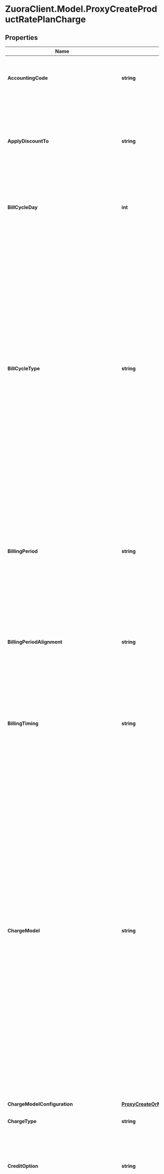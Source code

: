 # ZuoraClient.Model.ProxyCreateProductRatePlanCharge

## Properties

Name | Type | Description | Notes
------------ | ------------- | ------------- | -------------
**AccountingCode** | **string** | The accounting code for the charge. Accounting codes group transactions that contain similar accounting attributes. **Character limit**: 100 **Values**: an active accounting code in your Zuora Chart of Accounts  | [optional] 
**ApplyDiscountTo** | **string** | Specifies the type of charges that you want a specific discount to apply to. All field values are case sensitive: note that these values are in all-caps. **Character limit**: 21 **Values**: one of the following:  - &#x60;ONETIME (1)&#x60; - &#x60;RECURRING (2)&#x60; - &#x60;USAGE (4)&#x60; - &#x60;ONETIMERECURRING (3)&#x60; - &#x60;ONETIMEUSAGE (5)&#x60; - &#x60;RECURRINGUSAGE (6)&#x60; - &#x60;ONETIMERECURRINGUSAGE (7)&#x60;  | [optional] 
**BillCycleDay** | **int** |  Sets the bill cycle day (BCD) for the charge. The BCD determines which day of the month customer is billed. The BCD value in the account can override the BCD in this object. **Character limit**: 2 **Values**: a valid BCD integer, 1 - 31  | [optional] 
**BillCycleType** | **string** | Specifies how to determine the billing day for the charge.               **Character limit**: 20               **Values**: one of the following:   - &#x60;DefaultFromCustomer&#x60;   - &#x60;SpecificDayofMonth:&#x60;   - &#x60;SubscriptionStartDay&#x60;   - &#x60;ChargeTriggerDay&#x60;   - &#x60;SpecificDayofWeek&#x60;   - &#x60;TermStartDay&#x60;                   - &#x60;TermEndDay&#x60;  **Note**:   - If you set this field to &#x60;SpecificDayofMonth&#x60;, you must specify which day of the month as the billing day for the charge in the BillCycleDay field.    - If you set this field to &#x60;SpecificDayofWeek&#x60;, you must specify which day of the week as the billing day for the charge in the WeeklyBillCycleDay field.    - By default, &#x60;TermStartDay&#x60; and &#x60;TermEndDay&#x60; are only available for prepayment charges. But you can reach out to Zuora Global Support to request enabling it for non-prepaid recurring charges. Meanwhile, note the following rules applies to these options:     - The Term End Day option of the Billing Day field must be coupled with the Align to Term End option of the Billing Period Alignment field.     - For prepaid charges, the Term Start Day option of the Billing Day field must be coupled with the existing Align to Term Start option of the Billing Period Alignment field.     - For non-prepaid recurring charges: If Billing Day is set to Term Start Day, Billing Period Alignment must be Align to Term Start; If Billing Day is set to Term End Day, Billing Period Alignment can be set to other values.  | 
**BillingPeriod** | **string** |  The billing period for the charge. The start day of the billing period is also called the bill cycle day (BCD). **Character limit**: 15 **Values**: one of the following  - &#x60;Month&#x60; - &#x60;Quarter&#x60; - &#x60;Annual&#x60; - &#x60;Semi-Annual&#x60; - &#x60;Specific Months&#x60; - &#x60;Subscription Term&#x60; (This value is in **Limited Availability**.) - &#x60;Week&#x60; - &#x60;Specific Weeks&#x60; **Note**: Specify the number of months or weeks in the SpecificBillingPeriod field if you set this field to &#x60;Specific Months&#x60; or &#x60;Specific Weeks&#x60;.  | 
**BillingPeriodAlignment** | **string** | Aligns charges within the same subscription if multiple charges begin on different dates.  **Character limit**: 24 **Values**: one of the following:   - &#x60;AlignToCharge&#x60;    - &#x60;AlignToSubscriptionStart&#x60;    - &#x60;AlignToTermStart&#x60;    - &#x60;AlignToTermEnd&#x60;  **Note:** &#x60;AlignToTermEnd&#x60; is only available for prepayment charges by default. Reach out to Zuora Global Support to enable it for non-prepaid recurring charges.  | [optional] 
**BillingTiming** | **string** |  The billing timing for the charge. You can choose to bill in advance or in arrears for recurring charge types. This field is not used in one-time or usage based charge types. **Character limit**: **Values**: one of the following:  - &#x60;In Advance&#x60; - &#x60;In Arrears&#x60;  This feature is in **Limited Availability**. If you wish to have access to the feature, submit a request at [Zuora Global Support](http://support.zuora.com/).   | [optional] 
**ChargeModel** | **string** |  Determines how to calculate charges. Charge models must be individually activated in Zuora Billing administration. **Character limit**: 27 **Values**: one of the following:  - &#x60;Discount-Fixed Amount&#x60; - &#x60;Discount-Percentage&#x60; - &#x60;Flat Fee Pricing&#x60; - &#x60;Per Unit Pricing&#x60; - &#x60;Overage Pricing&#x60; - &#x60;Tiered Pricing&#x60; - &#x60;Tiered with Overage Pricing&#x60; - &#x60;Volume Pricing&#x60; - &#x60;MultiAttributePricing&#x60; (available only if you have the Multi-Attribute Pricing charge model enabled. The charge model is available for customers with Enterprise and Nine editions by default. If you are a Growth customer, see [Zuora Editions](https://knowledgecenter.zuora.com/BB_Introducing_Z_Business/C_Zuora_Editions) for pricing information.) - &#x60;PreratedPerUnit&#x60; (available only if you have the Pre-rated Per Unit Pricing charge model enabled. The charge model is available for customers with Enterprise and Nine editions by default. If you are a Growth customer, see [Zuora Editions](https://knowledgecenter.zuora.com/BB_Introducing_Z_Business/C_Zuora_Editions) for pricing information.) - &#x60;PreratedPricing&#x60; (available only if you have the Pre-rated Pricing charge model enabled. The charge model is available for customers with Enterprise and Nine editions by default. If you are a Growth customer, see [Zuora Editions](https://knowledgecenter.zuora.com/BB_Introducing_Z_Business/C_Zuora_Editions) for pricing information.) - &#x60;HighWatermarkVolumePricing&#x60; (available only if you have the High Water Mark Volume Pricing charge model enabled. The charge model is available for customers with Enterprise and Nine editions by default. If you are a Growth customer, see [Zuora Editions](https://knowledgecenter.zuora.com/BB_Introducing_Z_Business/C_Zuora_Editions) for pricing information.) - &#x60;HighWatermarkTieredPricing&#x60; (available only if you have the High Water Mark Tiered Pricing charge model enabled. The charge model is available for customers with Enterprise and Nine editions by default. If you are a Growth customer, see [Zuora Editions](https://knowledgecenter.zuora.com/BB_Introducing_Z_Business/C_Zuora_Editions) for pricing information.)  | 
**ChargeModelConfiguration** | [**ProxyCreateOrModifyProductRatePlanChargeChargeModelConfiguration**](ProxyCreateOrModifyProductRatePlanChargeChargeModelConfiguration.md) |  | [optional] 
**ChargeType** | **string** |  Specifies the type of charge. **Character limit**: 9 **Values**: one of the following:  - &#x60;OneTime&#x60; - &#x60;Recurring&#x60; - &#x60;Usage&#x60;  | 
**CreditOption** | **string** | **Note**: This field is only available if you have the [Prepaid with Drawdown](https://knowledgecenter.zuora.com/Billing/Billing_and_Payments/J_Billing_Operations/Prepaid_with_Drawdown) feature enabled.  To use this field, you must set the &#x60;X-Zuora-WSDL-Version&#x60; request header to 114 or higher. Otherwise, an error occurs.   The way to calculate credit. See [Credit Option](https://knowledgecenter.zuora.com/Billing/Billing_and_Payments/J_Billing_Operations/Prepaid_with_Drawdown/Create_prepayment_charge#Credit_Option) for more information.   | [optional] 
**DefaultQuantity** | **double** |  The default quantity of units, such as the number of authors in a hosted wiki service. This field is required if you use a per-unit pricing model.  **Character limit**: 16  **Values**: a valid quantity value. Note that when &#x60;ChargeModel&#x60; is &#x60;Tiered Pricing&#x60; or &#x60;Volume Pricing&#x60;, if this field is not specified, the value will default to &#x60;0&#x60;.  | [optional] 
**DeferredRevenueAccount** | **string** |  The name of the deferred revenue account for this charge. **Character limit**: 100 **Values**: an active accounting code in your Zuora Chart of Accounts This feature is in **Limited Availability**. If you wish to have access to the feature, submit a request at [Zuora Global Support](http://support.zuora.com/).   | [optional] 
**Description** | **string** | A description of the charge. **Character limit**: 500 **Values**: a string of 500 characters or fewer  | [optional] 
**DiscountLevel** | **string** |  Specifies if the discount applies to just the product rate plan, the entire subscription, or to any activity in the account. **Character limit**: 12 **Values**: one of the following:  - &#x60;rateplan&#x60; - &#x60;subscription&#x60;, &#x60;account&#x60;  | [optional] 
**DrawdownRate** | **decimal** | **Note**: This field is only available if you have the [Prepaid with Drawdown](https://knowledgecenter.zuora.com/Billing/Billing_and_Payments/J_Billing_Operations/Prepaid_with_Drawdown) feature enabled.  To use this field, you must set the &#x60;X-Zuora-WSDL-Version&#x60; request header to 114 or higher. Otherwise, an error occurs.  The [conversion rate](https://knowledgecenter.zuora.com/Billing/Billing_and_Payments/J_Billing_Operations/Prepaid_with_Drawdown/Create_drawdown_charge#UOM_Conversion) between Usage UOM and Drawdown UOM for a [drawdown charge](https://knowledgecenter.zuora.com/Billing/Billing_and_Payments/J_Billing_Operations/Prepaid_with_Drawdown/Create_drawdown_charge). See [Fields related to Prepaid with Drawdown](https://knowledgecenter.zuora.com/Central_Platform/API/G_SOAP_API/E1_SOAP_API_Object_Reference/ProductRatePlanCharge#Fields_related_to_Prepaid_with_Drawdown) for more information.  | [optional] 
**DrawdownUom** | **string** | **Note**: This field is only available if you have the [Prepaid with Drawdown](https://knowledgecenter.zuora.com/Billing/Billing_and_Payments/J_Billing_Operations/Prepaid_with_Drawdown) feature enabled.  To use this field, you must set the &#x60;X-Zuora-WSDL-Version&#x60; request header to 114 or higher. Otherwise, an error occurs.   Unit of measurement for a [drawdown charge](https://knowledgecenter.zuora.com/Billing/Billing_and_Payments/J_Billing_Operations/Prepaid_with_Drawdown/Create_drawdown_charge).   | [optional] 
**EndDateCondition** | **string** |  Defines when the charge ends after the charge trigger date. **Values**: one of the following:  - &#x60;SubscriptionEnd&#x60;: The charge ends on the subscription end date after a specified period based on the trigger date of the charge. This is the default value. - &#x60;FixedPeriod&#x60;: The charge ends after a specified period based on the trigger date of the charge. If you set this field to &#x60;FixedPeriod&#x60;, you must specify the length of the period and a period type by defining the &#x60;UpToPeriods&#x60; and &#x60;UpToPeriodsType&#x60; fields. **Note**: If the subscription ends before the charge end date, the charge ends when the subscription ends. But if the subscription end date is subsequently changed through a Renewal, or Terms and Conditions amendment, the charge will end on the charge end date.  | [optional] 
**ExcludeItemBillingFromRevenueAccounting** | **bool** | The flag to exclude the related invoice items, invoice item adjustments, credit memo items, and debit memo items from revenue accounting.  **Note**: To use this field, you must set the &#x60;X-Zuora-WSDL-Version&#x60; request header to &#x60;115&#x60; or later. Otherwise, an error occurs.  **Note**: This field is only available if you have the Billing - Revenue Integration feature enabled.   | [optional] [default to false]
**ExcludeItemBookingFromRevenueAccounting** | **bool** | The flag to exclude the related rate plan charges and order line items from revenue accounting.  **Note**: To use this field, you must set the &#x60;X-Zuora-WSDL-Version&#x60; request header to &#x60;115&#x60; or later. Otherwise, an error occurs.  **Note**: This field is only available if you have the Billing - Revenue Integration feature enabled.   | [optional] [default to false]
**IncludedUnits** | **double** | Specifies the number of units in the base set of units. **Character limit**: 16 **Values**: a positive decimal value  | [optional] 
**IsPrepaid** | **bool** | **Note**: This field is only available if you have the [Prepaid with Drawdown](https://knowledgecenter.zuora.com/Billing/Billing_and_Payments/J_Billing_Operations/Prepaid_with_Drawdown) feature enabled.  To use this field, you must set the &#x60;X-Zuora-WSDL-Version&#x60; request header to 114 or higher. Otherwise, an error occurs.   Indicates whether this charge is a prepayment (topup) charge or a drawdown charge. Values: &#x60;true&#x60; or &#x60;false&#x60;.  | [optional] 
**LegacyRevenueReporting** | **bool** |  | [optional] 
**ListPriceBase** | **string** | The list price base for the product rate plan charge. **Values**: one of the following:  - &#x60;Per Month&#x60; - &#x60;Per Billing Period&#x60; - &#x60;Per Week&#x60;  | [optional] 
**MaxQuantity** | **double** |  Specifies the maximum number of units for this charge. Use this field and the &#x60;MinQuantity&#x60; field to create a range of units allowed in a product rate plan charge. **Character limit**: 16 **Values**: a positive decimal value  | [optional] 
**MinQuantity** | **double** | Specifies the minimum number of units for this charge. Use this field and the &#x60;MaxQuantity&#x60; field to create a range of units allowed in a product rate plan charge. **Character limit**: 16 **Values**: a positive decimal value  | [optional] 
**Name** | **string** | The name of the product rate plan charge. **Character limit**: 100 **Values**: a string of 100 characters or fewer  | 
**NumberOfPeriod** | **long** | Specifies the number of periods to use when calculating charges in an overage smoothing charge model. **Character limit**: **Values**: a positive whole number  | [optional] 
**OverageCalculationOption** | **string** | Determines when to calculate overage charges. If the value of the SmoothingMode field is not specified, the value of this field is ignored. **Character limit**: 20 **Values**: one of the following:  - &#x60;EndOfSmoothingPeriod&#x60;: This option is used by default. The overage is charged at the end of the smoothing period. - &#x60;PerBillingPeriod&#x60;: The overage is charged on-demand rather than waiting until the end of the smoothing period.  | [optional] 
**OverageUnusedUnitsCreditOption** | **string** |  Determines whether to credit the customer with unused units of usage. **Character limit**: 20 **Values**: one of the following:  - &#x60;NoCredit&#x60; - &#x60;CreditBySpecificRate&#x60;  | [optional] 
**PrepaidOperationType** | **string** | **Note**: This field is only available if you have the [Prepaid with Drawdown](https://knowledgecenter.zuora.com/Billing/Billing_and_Payments/J_Billing_Operations/Prepaid_with_Drawdown) feature enabled.  To use this field, you must set the &#x60;X-Zuora-WSDL-Version&#x60; request header to 114 or higher. Otherwise, an error occurs.   The type of this charge. It is either a prepayment (topup) charge or a drawdown charge.   | [optional] 
**PrepaidQuantity** | **decimal** | **Note**: This field is only available if you have the [Prepaid with Drawdown](https://knowledgecenter.zuora.com/Billing/Billing_and_Payments/J_Billing_Operations/Prepaid_with_Drawdown) feature enabled.  To use this field, you must set the &#x60;X-Zuora-WSDL-Version&#x60; request header to 114 or higher. Otherwise, an error occurs.   The number of units included in a [prepayment charge](https://knowledgecenter.zuora.com/Billing/Billing_and_Payments/J_Billing_Operations/Prepaid_with_Drawdown/Create_prepayment_charge). Must be a positive number (&gt;0).  | [optional] 
**PrepaidTotalQuantity** | **decimal** | **Note**: This field is only available if you have the [Prepaid with Drawdown](https://knowledgecenter.zuora.com/Billing/Billing_and_Payments/J_Billing_Operations/Prepaid_with_Drawdown) feature enabled.  To use this field, you must set the &#x60;X-Zuora-WSDL-Version&#x60; request header to 114 or higher. Otherwise, an error occurs.   The total amount of units that end customers can use during a validity period when they subscribe to a [prepayment charge](https://knowledgecenter.zuora.com/Billing/Billing_and_Payments/J_Billing_Operations/Prepaid_with_Drawdown/Create_prepayment_charge).  | [optional] 
**PrepaidUom** | **string** | **Note**: This field is only available if you have the [Prepaid with Drawdown](https://knowledgecenter.zuora.com/Billing/Billing_and_Payments/J_Billing_Operations/Prepaid_with_Drawdown) feature enabled.  To use this field, you must set the &#x60;X-Zuora-WSDL-Version&#x60; request header to 114 or higher. Otherwise, an error occurs.  Unit of measurement for a [prepayment charge](https://knowledgecenter.zuora.com/Billing/Billing_and_Payments/J_Billing_Operations/Prepaid_with_Drawdown/Create_prepayment_charge).  | [optional] 
**PriceChangeOption** | **string** |  Applies an automatic price change when a termed subscription is renewed. **Character limit**: **Values**: one of the following:  - &#x60;NoChange&#x60; (default) - &#x60;SpecificPercentageValue&#x60; - &#x60;UseLatestProductCatalogPricing&#x60;  | [optional] 
**PriceIncreaseOption** | **string** | Applies an automatic price change when a termed subscription is renewed.  | [optional] 
**PriceIncreasePercentage** | **double** |  Specifies the percentage to increase or decrease the price of a termed subscription&#39;s renewal. Use this field if you set the value to &#x60;SpecificPercentageValue&#x60;. **Character limit**: 16 **Values**: a decimal value between -100 and 100  | [optional] 
**ProductRatePlanChargeTierData** | [**ProxyCreateOrModifyProductRatePlanChargeTierData**](ProxyCreateOrModifyProductRatePlanChargeTierData.md) |  | 
**ProductRatePlanId** | **string** |  The ID of the product rate plan associated with this product rate plan charge. **Character limit**: 32 **Values**: a valid product rate plan ID  | 
**RatingGroup** | **string** | Specifies a rating group based on which usage records are rated.  Possible values:  - &#x60;ByBillingPeriod&#x60; (default): The rating is based on all the usages in a billing period. - &#x60;ByUsageStartDate&#x60;: The rating is based on all the usages on the same usage start date.  - &#x60;ByUsageRecord&#x60;: The rating is based on each usage record. - &#x60;ByUsageUpload&#x60;: The rating is based on all the  usages in a uploaded usage file (&#x60;.xls&#x60; or &#x60;.csv&#x60;). - &#x60;ByGroupId&#x60;: The rating is based on all the usages in a custom group.  **Note:**  - The &#x60;ByBillingPeriod&#x60; value can be applied for all charge models.  - The &#x60;ByUsageStartDate&#x60;, &#x60;ByUsageRecord&#x60;, and &#x60;ByUsageUpload&#x60; values can only be applied for per unit, volume pricing, and tiered pricing charge models.  - The &#x60;ByGroupId&#x60; value is only available if you have the Active Rating feature enabled. - Use this field only for Usage charges. One-Time Charges and Recurring Charges return &#x60;NULL&#x60;.  | [optional] 
**RecognizedRevenueAccount** | **string** |  The name of the recognized revenue account for this charge.  - Required when the Allow Blank Accounting Code setting is No. - Optional when the Allow Blank Accounting Code setting is Yes.  **Character limit**: 100 **Values**: an active accounting code in your Zuora Chart of Accounts This feature is in **Limited Availability**. If you wish to have access to the feature, submit a request at [Zuora Global Support](http://support.zuora.com/).   | [optional] 
**RevRecCode** | **string** | Associates this product rate plan charge with a specific revenue recognition code. **Character limit**: 70 **Values**: a valid revenue recognition code  | [optional] 
**RevRecTriggerCondition** | **string** |  Specifies when revenue recognition begins. **Character limit**: 22 **Values**: one of the following:  - &#x60;ContractEffectiveDate&#x60; - &#x60;ServiceActivationDate&#x60; - &#x60;CustomerAcceptanceDate&#x60;  | [optional] 
**RevenueRecognitionRuleName** | **string** | Determines when to recognize the revenue for this charge. **Character limit**: 25 **Values**: one of the following:  - &#x60;Recognize upon invoicing&#x60; - &#x60;Recognize daily over time&#x60;  | [optional] 
**SmoothingModel** | **string** |  Specifies the smoothing model for an overage smoothing charge model. **Character limit**: 22 **Values**: one of the following:  - &#x60;RollingWindow&#x60; - &#x60;Rollover&#x60;  | [optional] 
**SpecificBillingPeriod** | **long** |  Customizes the number of months or weeks for the charges billing period. This field is required if you set the value of the BillingPeriod field to &#x60;Specific Months&#x60; or &#x60;Specific Weeks&#x60;. **Values**: a positive integer  | [optional] 
**TaxCode** | **string** |  Specifies the tax code for taxation rules. Required when the Taxable field is set to &#x60;True&#x60;.  **Character limit**: 64  **Values**: a valid tax code  **Note**: This value affects the tax calculation of rate plan charges that come from the &#x60;ProductRatePlanCharge&#x60;.  | [optional] 
**TaxMode** | **string** |  Determines how to define taxation for the charge. Required when the Taxable field is set to &#x60;True&#x60;.  **Character limit**: 12  **Values**: one of the following:  - &#x60;TaxExclusive&#x60; - &#x60;TaxInclusive&#x60;  **Note**: This value affects the tax calculation of rate plan charges that come from the &#x60;ProductRatePlanCharge&#x60;.  | [optional] 
**Taxable** | **bool** |  Determines whether the charge is taxable. When set to &#x60;True&#x60;, the TaxMode and TaxCode fields are required when creating or updating th ProductRatePlanCharge object.  **Character limit**: 5  **Values**: &#x60;True&#x60;, &#x60;False&#x60;  **Note**: This value affects the tax calculation of rate plan charges that come from the &#x60;ProductRatePlanCharge&#x60;.  | [optional] 
**TriggerEvent** | **string** |  Specifies when to start billing the customer for the charge. **Character limit**: 18 **Values**: one of the following:  - &#x60;ContractEffective&#x60; is the date when the subscription&#39;s contract goes into effect and the charge is ready to be billed. - &#x60;ServiceActivation&#x60; is the date when the services or products for a subscription have been activated and the customers have access. - &#x60;CustomerAcceptance&#x60; is when the customer accepts the services or products for a subscription.  | 
**UOM** | **string** |  Specifies the units to measure usage. **Character limit**: 25 **Values**: a configured unit of measure **Note**: You must specify this field when creating the following charge models:  - Per Unit Pricing - Volume Pricing - Overage Pricing - Tiered Pricing - Tiered with Overage Pricing  | [optional] 
**UpToPeriods** | **long** |  Specifies the length of the period during which the charge is active. If this period ends before the subscription ends, the charge ends when this period ends. **Character limit**: 5 **Values**: a whole number between 0 and 65535, exclusive **Note**:  - You must use this field together with the &#x60;UpToPeriodsType&#x60; field to specify the time period. This field is applicable only when the &#x60;EndDateCondition&#x60; field is set to &#x60;FixedPeriod&#x60;. - If the subscription end date is subsequently changed through a Renewal, or Terms and Conditions amendment, the charge end date will change accordingly up to the original period end.  | [optional] 
**UpToPeriodsType** | **string** |  The period type used to define when the charge ends. **Character limit**: - - **Values**: one of the following:  - &#x60;Billing Periods&#x60; (default) - &#x60;Days&#x60; - &#x60;Weeks&#x60; - &#x60;Months&#x60; - &#x60;Years&#x60;  **Note**:  - You must use this field together with the &#x60;UpToPeriods&#x60; field to specify the time period. - This field is applicable only when the &#x60;EndDateCondition&#x60; field is set to &#x60;FixedPeriod&#x60;.  | [optional] 
**UsageRecordRatingOption** | **string** | Determines how Zuora processes usage records for per-unit usage charges.   | [optional] [default to UsageRecordRatingOptionEnum.EndOfBillingPeriod]
**UseDiscountSpecificAccountingCode** | **bool** | Determines whether to define a new accounting code for the new discount charge. **Character limit**: 5 **Values**: &#x60;True&#x60;, &#x60;False&#x60;  | 
**UseTenantDefaultForPriceChange** | **bool** |  Applies the tenant-level percentage uplift value for an automatic price change to a termed subscription&#39;s renewal. **Character limit**: 5 **Values**: &#x60;true&#x60;, &#x60;false&#x60;  | [optional] 
**ValidityPeriodType** | **string** | **Note**: This field is only available if you have the [Prepaid with Drawdown](https://knowledgecenter.zuora.com/Billing/Billing_and_Payments/J_Billing_Operations/Prepaid_with_Drawdown) feature enabled.  To use this field, you must set the &#x60;X-Zuora-WSDL-Version&#x60; request header to 114 or higher. Otherwise, an error occurs.   The period in which the prepayment units are valid to use as defined in a [prepayment charge](https://knowledgecenter.zuora.com/Billing/Billing_and_Payments/J_Billing_Operations/Prepaid_with_Drawdown/Create_prepayment_charge).  | [optional] 
**WeeklyBillCycleDay** | **string** |  Specifies which day of the week as the bill cycle day (BCD) for the charge. This feature is in **Limited Availability**. If you wish to have access to the feature, submit a request at [Zuora Global Support](http://support.zuora.com/).  **Values**: one of the following:  - &#x60;Sunday&#x60; - &#x60;Monday&#x60; - &#x60;Tuesday&#x60; - &#x60;Wednesday&#x60; - &#x60;Thursday&#x60; - &#x60;Friday&#x60; - &#x60;Saturday&#x60;  | [optional] 
**ClassNS** | **string** | Class associated with the corresponding item in NetSuite. Only available if you have installed the [Zuora Connector for NetSuite](https://www.zuora.com/connect/app/?appId&#x3D;265).  | [optional] 
**DeferredRevAccountNS** | **string** | Deferrred revenue account associated with the corresponding item in NetSuite. Only available if you have installed the [Zuora Connector for NetSuite](https://www.zuora.com/connect/app/?appId&#x3D;265).  | [optional] 
**DepartmentNS** | **string** | Department associated with the corresponding item in NetSuite. Only available if you have installed the [Zuora Connector for NetSuite](https://www.zuora.com/connect/app/?appId&#x3D;265).  | [optional] 
**IncludeChildrenNS** | **string** | Specifies whether the corresponding item in NetSuite is visible under child subsidiaries. Only available if you have installed the [Zuora Connector for NetSuite](https://www.zuora.com/connect/app/?appId&#x3D;265).  | [optional] 
**IntegrationIdNS** | **string** | ID of the corresponding object in NetSuite. Only available if you have installed the [Zuora Connector for NetSuite](https://www.zuora.com/connect/app/?appId&#x3D;265).  | [optional] 
**IntegrationStatusNS** | **string** | Status of the product rate plan charge&#39;s synchronization with NetSuite. Only available if you have installed the [Zuora Connector for NetSuite](https://www.zuora.com/connect/app/?appId&#x3D;265).  | [optional] 
**ItemTypeNS** | **string** | Type of item that is created in NetSuite for the product rate plan charge. Only available if you have installed the [Zuora Connector for NetSuite](https://www.zuora.com/connect/app/?appId&#x3D;265).  | [optional] 
**LocationNS** | **string** | Location associated with the corresponding item in NetSuite. Only available if you have installed the [Zuora Connector for NetSuite](https://www.zuora.com/connect/app/?appId&#x3D;265).  | [optional] 
**RecognizedRevAccountNS** | **string** | Recognized revenue account associated with the corresponding item in NetSuite. Only available if you have installed the [Zuora Connector for NetSuite](https://www.zuora.com/connect/app/?appId&#x3D;265).  | [optional] 
**RevRecEndNS** | **string** | End date condition of the corresponding item in NetSuite. Only available if you have installed the [Zuora Connector for NetSuite](https://www.zuora.com/connect/app/?appId&#x3D;265).  | [optional] 
**RevRecStartNS** | **string** | Start date condition of the corresponding item in NetSuite. Only available if you have installed the [Zuora Connector for NetSuite](https://www.zuora.com/connect/app/?appId&#x3D;265).  | [optional] 
**RevRecTemplateTypeNS** | **string** | Only available if you have installed the [Zuora Connector for NetSuite](https://www.zuora.com/connect/app/?appId&#x3D;265).  | [optional] 
**SubsidiaryNS** | **string** | Subsidiary associated with the corresponding item in NetSuite. Only available if you have installed the [Zuora Connector for NetSuite](https://www.zuora.com/connect/app/?appId&#x3D;265).  | [optional] 
**SyncDateNS** | **string** | Date when the product rate plan charge was synchronized with NetSuite. Only available if you have installed the [Zuora Connector for NetSuite](https://www.zuora.com/connect/app/?appId&#x3D;265).  | [optional] 

[[Back to Model list]](../README.md#documentation-for-models) [[Back to API list]](../README.md#documentation-for-api-endpoints) [[Back to README]](../README.md)

